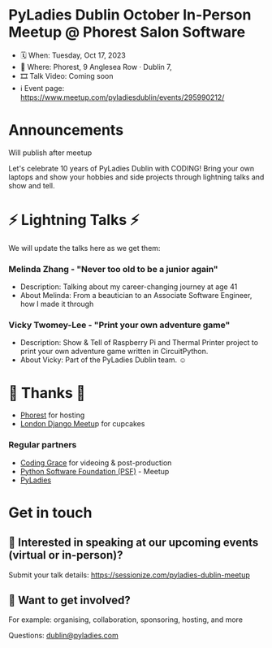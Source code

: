 # PyLadies Dublin October In-Person Meetup @ Phorest Salon Software

* 🗓 When: Tuesday, Oct 17, 2023
* 📍 Where: Phorest, 9 Anglesea Row · Dublin 7,
* 🎞 Talk Video: Coming soon
* ℹ️ Event page: https://www.meetup.com/pyladiesdublin/events/295990212/

  
# Announcements
Will publish after meetup

Let's celebrate 10 years of PyLadies Dublin with CODING!
Bring your own laptops and show your hobbies and side projects through lightning talks and show and tell.

# ⚡️ Lightning Talks ⚡️
We will update the talks here as we get them:

### Melinda Zhang - "Never too old to be a junior again"
* Description: Talking about my career-changing journey at age 41
* About Melinda: From a beautician to an Associate Software Engineer, how I made it through

### Vicky Twomey-Lee - "Print your own adventure game"
* Description: Show & Tell of Raspberry Pi and Thermal Printer project to print your own adventure game written in CircuitPython.
* About Vicky: Part of the PyLadies Dublin team. ☺️


# 🙏 Thanks 🙏 
* [Phorest](https://www.phorest.com/) for hosting
* [London Django Meetu](https://www.meetup.com/londondjango/)p for cupcakes

### Regular partners
* [Coding Grace](https://codinggrace.com) for videoing & post-production
* [Python Software Foundation (PSF)](https://www.python.org/psf-landing/) - Meetup
* [PyLadies](https://pyladies.com/)

# Get in touch
## 🎤 Interested in speaking at our upcoming events (virtual or in-person)?
Submit your talk details: https://sessionize.com/pyladies-dublin-meetup

## 💖 Want to get involved?
For example: organising, collaboration, sponsoring, hosting, and more

Questions: dublin@pyladies.com
